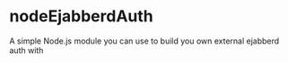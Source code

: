 nodeEjabberdAuth
================

A simple Node.js module you can use to build you own external ejabberd auth with
